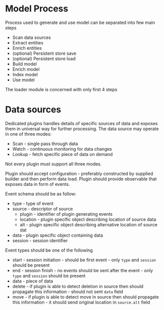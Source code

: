 # Model Process
Process used to generate and use model can be separated into few main steps
* Scan data sources
* Extract entities
* Enrich entities
* (optional) Persistent store save
* (optional) Persistent store load
* Build model
* Enrich model 
* Index model
* Use model

The loader module is concerned with only first 4 steps

# Data sources
Dedicated plugins handles details of specific sources of data and exposes them in universal way for further processing.
The data source may operate in one of three modes:
* Scan - single pass through data
* Watch - continuous monitoring for data changes
* Lookup - fetch specific piece of data on demand

Not every plugin must support all three modes.

Plugin should accept configuration - preferably constructed by supplied builder and then perform data load.
Plugin should provide observable that exposes data in form of events.

Event schema should be as follow:
* type - type of event
* source - descriptor of source
  * plugin - identifier of plugin generating events
  * location - plugin specific object describing location of source data
  * alt - plugin specific object describing alternative location of source dat
* data - plugin specific object containing data
* session - session identifier

Event types should be one of the following
* start - session initiation - should be first event - only `type` and `session` should be present
* end - session finish - no events should be sent after the event - only `type` and `session` should be present
* data - piece of data
* delete - if plugin is able to detect deletion in source then should propagate this information - should not sent `data` field
* move - if plugin is able to detect move in source then should propagate this information - it should send original location in `source.alt` field
